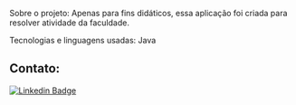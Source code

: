 Sobre o projeto:
Apenas para fins didáticos, essa aplicação foi criada para resolver atividade da faculdade.



Tecnologias e linguagens usadas:
Java

## Contato:
[![Linkedin Badge](https://img.shields.io/badge/-LinkedIn-blue?style=flat-square&logo=Linkedin&logoColor=white&link=https://https://www.linkedin.com/in/felipe-brito-58445929/)]( https://www.linkedin.com/in/felipe-brito-58445929/)
